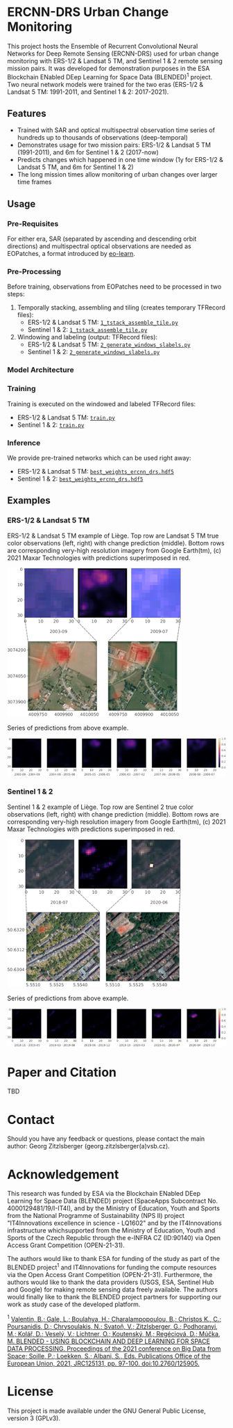 # ERCNN-DRS Urban Change Monitoring
This project hosts the Ensemble of Recurrent Convolutional Neural Networks for Deep Remote Sensing (ERCNN-DRS) used for urban change monitoring with ERS-1/2 & Landsat 5 TM, and Sentinel 1 & 2 remote sensing mission pairs. It was developed for demonstration purposes in the ESA Blockchain ENabled DEep Learning for Space Data (BLENDED)<sup>1</sup> project.
Two neural network models were trained for the two eras (ERS-1/2 & Landsat 5 TM: 1991-2011, and Sentinel 1 & 2: 2017-2021).

## Features
- Trained with SAR and optical multispectral observation time series of hundreds up to thousands of observations (deep-temporal)
- Demonstrates usage for two mission pairs: ERS-1/2 & Landsat 5 TM (1991-2011), and 6m for Sentinel 1 & 2 (2017-now)
- Predicts changes which happened in one time window (1y for ERS-1/2 & Landsat 5 TM, and 6m for Sentinel 1 & 2)
- The long mission times allow monitoring of urban changes over larger time frames

## Usage
### Pre-Requisites
For either era, SAR (separated by ascending and descending orbit directions) and multispectral optical observations are needed as EOPatches, a format introduced by [eo-learn](https://github.com/sentinel-hub/eo-learn).

### Pre-Processing
Before training, observations from EOPatches need to be processed in two steps:
<!--![pre-processing steps](./collateral/pre-processing.png)-->

1. Temporally stacking, assembling and tiling (creates temporary TFRecord files):
    - ERS-1/2 & Landsat 5 TM: [`1_tstack_assemble_tile.py`](./ERS12_LS5/preproc/)
    - Sentinel 1 & 2: [`1_tstack_assemble_tile.py`](./Sentinel1_2/preproc/)
2. Windowing and labeling (output: TFRecord files):
    - ERS-1/2 & Landsat 5 TM: [`2_generate_windows_slabels.py`](./ERS12_LS5/preproc/)
    - Sentinel 1 & 2: [`2_generate_windows_slabels.py`](./Sentinel1_2/preproc/)

### Model Architecture
<!--![model architecture](./collateral/model_architecture.png)-->

### Training
Training is executed on the windowed and labeled TFRecord files:
  - ERS-1/2 & Landsat 5 TM: [`train.py`](./ERS12_LS5/train/)
  - Sentinel 1 & 2: [`train.py`](./Sentinel1_2/train/)

### Inference
We provide pre-trained networks which can be used right away:
  - ERS-1/2 & Landsat 5 TM: [`best_weights_ercnn_drs.hdf5`](./ERS12_LS5/train/snapshots/)
  - Sentinel 1 & 2: [`best_weights_ercnn_drs.hdf5`](./Sentinel1_2/train/snapshots/)

## Examples
### ERS-1/2 & Landsat 5 TM
ERS-1/2 & Landsat 5 TM example of Liège. Top row are Landsat 5 TM true color observations (left, right) with change prediction (middle). Bottom rows are corresponding very-high resolution imagery from Google Earth(tm), (c) 2021 Maxar Technologies with predictions superimposed in red.

![Sentinel 1 & 2 urban changes](./collateral/ers12ls5_example.png)

 Series of predictions from above example.

![Sentinel 1 & 2 urban changes time series](./collateral/ers12ls5_example_series.png)

### Sentinel 1 & 2
Sentinel 1 & 2 example of Liège. Top row are Sentinel 2 true color observations (left, right) with change prediction (middle). Bottom rows are corresponding very-high resolution imagery from Google Earth(tm), (c) 2021 Maxar Technologies with predictions superimposed in red.

![Sentinel 1 & 2 urban changes](./collateral/s12_example.png)

 Series of predictions from above example.

![Sentinel 1 & 2 urban changes time series](./collateral/s12_example_series.png)

# Paper and Citation
TBD

# Contact
Should you have any feedback or questions, please contact the main author: Georg Zitzlsberger (georg.zitzlsberger(a)vsb.cz).

# Acknowledgement
This research was funded by ESA via the Blockchain ENabled DEep Learning for Space Data (BLENDED) project (SpaceApps Subcontract No. 4000129481/19/I-IT4I), and by the Ministry of Education, Youth and Sports from the National Programme of Sustainability (NPS II) project "IT4Innovations excellence in science - LQ1602" and by the IT4Innovations infrastructure whichsupported from the Ministry of Education, Youth and Sports of the Czech Republic through the e-INFRA CZ (ID:90140) via Open Access Grant Competition (OPEN-21-31).

The authors would like to thank ESA for funding of the study as part of the BLENDED project<sup>1</sup> and IT4Innovations for funding the compute resources via the Open Access Grant Competition (OPEN-21-31). Furthermore, the authors would like to thank the data providers (USGS, ESA, Sentinel Hub and Google) for making remote sensing data freely available.  The authors would finally like to thank the BLENDED project partners for supporting our work as study case of the developed platform.

<sup>1</sup> [Valentin, B.; Gale, L.; Boulahya, H.; Charalampopoulou, B.; Christos K., C.; Poursanidis, D.; Chrysoulakis, N.; Svato&#x0148;, V.; Zitzlsberger, G.; Podhoranyi, M.; Kol&#x00E1;&#x0159;, D.; Vesel&#x00FD;, V.; Lichtner, O.; Koutensk&#x00FD;, M.; Reg&#x00E9;ciov&#x00E1;, D.; M&#x00FA;&#x010D;ka, M. BLENDED - USING BLOCKCHAIN AND DEEP LEARNING FOR SPACE DATA PROCESSING. Proceedings of the 2021 conference on Big Data from Space; Soille, P.; Loekken, S.; Albani, S., Eds. Publications Office of the European Union, 2021, JRC125131, pp. 97-100.  doi:10.2760/125905.](https://op.europa.eu/en/publication-detail/-/publication/ac7c57e5-b787-11eb-8aca-01aa75ed71a1)


# License
This project is made available under the GNU General Public License, version 3 (GPLv3).

